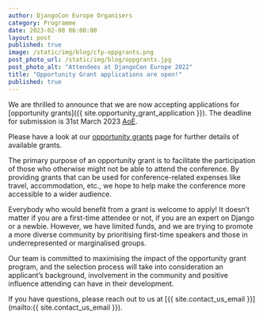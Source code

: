 ```yaml
---
author: DjangoCon Europe Organisers
category: Programme
date: 2023-02-08 06:00:00
layout: post
published: true
image: /static/img/blog/cfp-oppgrants.png
post_photo_url: /static/img/blog/oppgrants.jpg
post_photo_alt: "Attendees at DjangoCon Europe 2022"
title: "Opportunity Grant applications are open!"
published: true
---
```

We are thrilled to announce that we are now accepting applications for [opportunity grants]({{ site.opportunity_grant_application }}). The deadline for submission is 31st March 2023 [AoE](https://time.is/compare/0000_01_April_2023_in_Anywhere_on_Earth).

Please have a look at our [opportunity grants](/opportunity-grants) page for further details of available grants.

The primary purpose of an opportunity grant is to facilitate the participation of those who otherwise might not be able to attend the conference. By providing grants that can be used for conference-related expenses like travel, accommodation, etc., we hope to help make the conference more accessible to a wider audience.

Everybody who would benefit from a grant is welcome to apply! It doesn’t matter if you are a first-time attendee or not, if you are an expert on Django or a newbie. However, we have limited funds, and we are trying to promote a more diverse community by prioritising first-time speakers and those in underrepresented or marginalised groups.

Our team is committed to maximising the impact of the opportunity grant program, and the selection process will take into consideration an applicant’s background, involvement in the community and positive influence attending can have in their development.

If you have questions, please reach out to us at [{{ site.contact_us_email }}](mailto:{{ site.contact_us_email }}).
